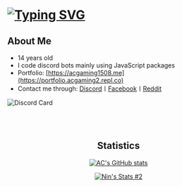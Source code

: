 # [![Typing SVG](https://readme-typing-svg.herokuapp.com?font=&color=%232576F7&size=22&height=30&lines=Developer;Student;ACGaming)](https://github.com/ACGaming1508)

## About Me

- 14 years old
- I code discord bots mainly using JavaScript packages
- Portfolio: [https://acgaming1508.me](https://portfolio.acgaming2.repl.co)
- Contact me through: [Discord](https://discord.com/users/878556236797341786)〡[Facebook](https://www.facebook.com/people/AC-Gaming/100050828506647/)〡[Reddit](https://www.reddit.com/user/ACGaming1508)

![Discord Card](https://discord.c99.nl/widget/theme-2/878556236797341786.png)

<br>

<br>

<h2 align="center">Statistics</h2>

<div align="center">
  
  [![AC's GitHub stats](https://github-readme-stats.vercel.app/api?username=acgaming1508&count_private=true&show_icons=true&theme=midnight-purple)](https://github.com/ACGaming1508?tab=repositories)
  
  [![Nin's Stats #2](https://github-readme-stats.vercel.app/api/top-langs/?username=acgaming1508&count_private=true&layout=compact&theme=midnight-purple)](https://github.com/ACGaming1508?tab=repositories)
</div>
